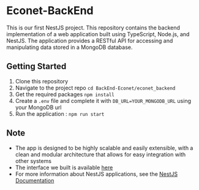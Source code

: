 # Econet-BackEnd

This is our first NestJS project.
This repository contains the backend implementation of a web application built using TypeScript, Node.js, and NestJS. The application provides a RESTful API for accessing and manipulating data stored in a MongoDB database.

## Getting Started
1. Clone this repository
2. Navigate to the project repo `cd BackEnd-Econet/econet_backend`
3. Get the required packages `npm install`
4. Create a `.env` file and complete it with `DB_URL=YOUR_MONGODB_URL` using your MongoDB url
5. Run the application : `npm run start`

## Note
- The app is designed to be highly scalable and easily extensible, with a clean and modular architecture that allows for easy integration with other systems
- The interface we built is available [here](https://github.com/guilhem-cros/Econet_FrontEnd)
- For more information about NestJS applications, see the [NestJS Documentation](https://docs.nestjs.com/)

